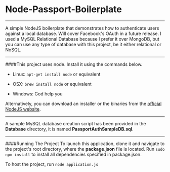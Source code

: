 # Node-Passport-Boilerplate

---

A simple NodeJS boilerplate that demonstrates how to authenticate users against a local database. Will cover Facebook's OAuth in a future release.  I used a MySQL Relational Database because I prefer it over MongoDB, but you can use any type of database with this project, be it either relational or NoSQL.

---

####This project uses node.  Install it using the commands below.


* Linux: `apt-get install node` or equivalent

* OSX: `brew install node` or equivalent

* Windows: God help you

Alternatively, you can download an installer or the binaries from the [official NodeJS website].

[official NodeJS website]: https://nodejs.org/en/download/

---

A sample MySQL database creation script has been provided in the **Database** directory, it is named **PassportAuthSampleDB.sql**.

---

####Running The Project
To launch this application, clone it and navigate to the project's root directory, where the **package.json** file is located.  Run `sudo npm install` to install all dependencies specified in package.json.


To host the project, run `node application.js`
